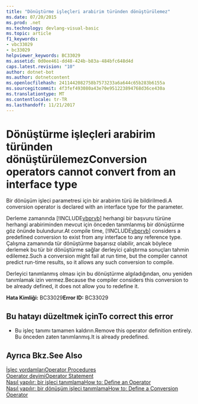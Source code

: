 ```yaml
---
title: "Dönüştürme işleçleri arabirim türünden dönüştürülemez"
ms.date: 07/20/2015
ms.prod: .net
ms.technology: devlang-visual-basic
ms.topic: article
f1_keywords:
- vbc33029
- bc33029
helpviewer_keywords: BC33029
ms.assetid: 0d0ee461-dd48-424b-b83a-484bfc648d4d
caps.latest.revision: "10"
author: dotnet-bot
ms.author: dotnetcontent
ms.openlocfilehash: 2411442082758b7573233a6a644c65b283b6155a
ms.sourcegitcommit: 4f3fef493080a43e70e951223894768d36ce430a
ms.translationtype: MT
ms.contentlocale: tr-TR
ms.lasthandoff: 11/21/2017
---
```

# <a name="conversion-operators-cannot-convert-from-an-interface-type"></a><span data-ttu-id="b2763-102">Dönüştürme işleçleri arabirim türünden dönüştürülemez</span><span class="sxs-lookup"><span data-stu-id="b2763-102">Conversion operators cannot convert from an interface type</span></span>
<span data-ttu-id="b2763-103">Bir dönüşüm işleci parametresi için bir arabirim türü ile bildirilmedi.</span><span class="sxs-lookup"><span data-stu-id="b2763-103">A conversion operator is declared with an interface type for the parameter.</span></span>  
  
 <span data-ttu-id="b2763-104">Derleme zamanında [!INCLUDE[vbprvb](~/includes/vbprvb-md.md)] herhangi bir başvuru türüne herhangi arabiriminden mevcut için önceden tanımlanmış bir dönüştürme göz önünde bulundurur.</span><span class="sxs-lookup"><span data-stu-id="b2763-104">At compile time, [!INCLUDE[vbprvb](~/includes/vbprvb-md.md)] considers a predefined conversion to exist from any interface to any reference type.</span></span> <span data-ttu-id="b2763-105">Çalışma zamanında tür dönüştürme başarısız olabilir, ancak böylece derlemek bu tür bir dönüştürme sağlar derleyici çalıştırma sonuçları tahmin edilemez.</span><span class="sxs-lookup"><span data-stu-id="b2763-105">Such a conversion might fail at run time, but the compiler cannot predict run-time results, so it allows any such conversion to compile.</span></span>  
  
 <span data-ttu-id="b2763-106">Derleyici tanımlanmış olması için bu dönüştürme algıladığından, onu yeniden tanımlamak izin vermez.</span><span class="sxs-lookup"><span data-stu-id="b2763-106">Because the compiler considers this conversion to be already defined, it does not allow you to redefine it.</span></span>  
  
 <span data-ttu-id="b2763-107">**Hata Kimliği:** BC33029</span><span class="sxs-lookup"><span data-stu-id="b2763-107">**Error ID:** BC33029</span></span>  
  
## <a name="to-correct-this-error"></a><span data-ttu-id="b2763-108">Bu hatayı düzeltmek için</span><span class="sxs-lookup"><span data-stu-id="b2763-108">To correct this error</span></span>  
  
-   <span data-ttu-id="b2763-109">Bu işleç tanımı tamamen kaldırın.</span><span class="sxs-lookup"><span data-stu-id="b2763-109">Remove this operator definition entirely.</span></span> <span data-ttu-id="b2763-110">Bu önceden zaten tanımlanmış.</span><span class="sxs-lookup"><span data-stu-id="b2763-110">It is already predefined.</span></span>  
  
## <a name="see-also"></a><span data-ttu-id="b2763-111">Ayrıca Bkz.</span><span class="sxs-lookup"><span data-stu-id="b2763-111">See Also</span></span>  
 [<span data-ttu-id="b2763-112">İşleç yordamları</span><span class="sxs-lookup"><span data-stu-id="b2763-112">Operator Procedures</span></span>](../../visual-basic/programming-guide/language-features/procedures/operator-procedures.md)  
 [<span data-ttu-id="b2763-113">Operator deyimi</span><span class="sxs-lookup"><span data-stu-id="b2763-113">Operator Statement</span></span>](../../visual-basic/language-reference/statements/operator-statement.md)  
 [<span data-ttu-id="b2763-114">Nasıl yapılır: bir işleci tanımlama</span><span class="sxs-lookup"><span data-stu-id="b2763-114">How to: Define an Operator</span></span>](../../visual-basic/programming-guide/language-features/procedures/how-to-define-an-operator.md)  
 [<span data-ttu-id="b2763-115">Nasıl yapılır: bir dönüşüm işleci tanımlama</span><span class="sxs-lookup"><span data-stu-id="b2763-115">How to: Define a Conversion Operator</span></span>](../../visual-basic/programming-guide/language-features/procedures/how-to-define-a-conversion-operator.md)
